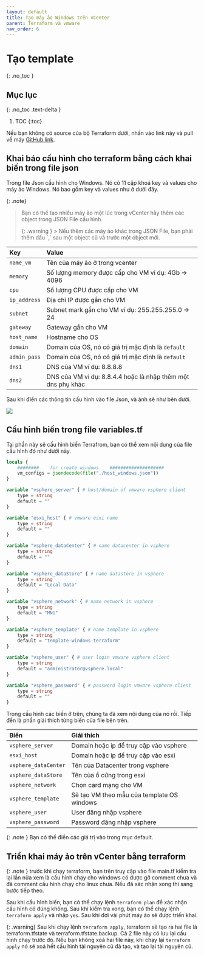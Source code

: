 ```yaml
---
layout: default
title: Tạo máy ảo Windows trên vCenter
parent: Terraform và vmware
nav_order: 6
---
```


# Tạo template
{: .no_toc }

## Mục lục
{: .no_toc .text-delta }

1. TOC
{:toc}

Nếu bạn không có source của bộ Terraform dưới, nhấn vào link này và pull về máy [GitHub link](https://github.com/aquynh1682/terraform-create-vmware).

## Khai báo cấu hình cho terraform bằng cách khai biến trong file json

Trong file Json cấu hình cho Windows. Nó có 11 cặp khoá key và values cho máy ảo Windows. Nó bao gồm key và values như ở dưới đây.

{: .note}
> Bạn có thể tạo nhiều máy ảo một lúc trong vCenter hãy thêm các object trong JSON File cấu hình.
> <div markdown="block">
> {: .warning }
>> Nếu thêm các máy ảo khác trong JSON File, bạn phải thêm dấu `,` sau một object cũ và trước một object mới.
> </div>

|        Key    |    Value        |
|:--------------|:----------------|
|`name_vm`      |Tên của máy ảo ở trong vcenter |
|`memory`       |Số lượng memory được cấp cho VM ví dụ: 4Gb -> 4096 |
|`cpu`          |Số lượng CPU được cấp cho VM |
|`ip_address`   |Địa chỉ IP được gắn cho VM |
|`subnet`       |Subnet mark gắn cho VM ví dụ: 255.255.255.0 -> 24|
|`gateway`      |Gateway gắn cho VM|
|`host_name`    |Hostname cho OS|
|`domain`       |Domain của OS, nó có giá trị mặc định là `default`|
|`admin_pass`       |Domain của OS, nó có giá trị mặc định là `default`|
|`dns1`          |DNS của VM ví dụ: 8.8.8.8|
|`dns2`          |DNS của VM ví dụ: 8.8.4.4 hoặc là nhập thêm một dns phụ khác|

Sau khi điền các thông tin cấu hình vào file Json, và ảnh sẽ như bên dưới.

![](https://vdigital-cloud.github.io/vdigital-docs/assets/image/config-json-windows.png)

## Cấu hình biến trong file variables.tf

Tại phần này sẽ cấu hình biến Terrafrom, bạn có thể xem nội dung của file cấu hình đó như dưới này.

```tf
locals {
    ########    for create windows    ####################
    vm_configs = jsondecode(file("./host_windows.json"))
}

variable "vsphere_server" { # host/domain of vmware vsphere client
    type = string
    default = ""
}

variable "esxi_host" { # vmware esxi name
    type = string
    default = ""
}

variable "vsphere_dataCenter" { # name datacenter in vsphere
    type = string
    default = ""
}

variable "vsphere_dataStore" { # name datastore in vsphere
    type = string
    default = "Local Data"
}

variable "vsphere_network" { # name network in vsphere
    type = string
    default = "MNG"
}

variable "vsphere_template" { # name template in vsphere
    type = string
    default = "template-windows-terraform"
}

variable "vsphere_user" { # user login vmware vsphere client
    type = string
    default = "administrator@vsphere.local"
}

variable "vsphere_password" { # password login vmware vsphere client
    type = string
    default = ""
}
```

Trong cấu hình các biến ở trên, chúng ta đã xem nội dung của nó rồi. Tiếp đến là phần giải thích từng biến của file bên trên.

|        Biến    |    Giải thích        |
|:--------------|:----------------|
|`vsphere_server`      |Domain hoặc ip để truy cập vào vsphere|
|`esxi_host`          |Domain hoặc ip để truy cập vào esxi|
|`vsphere_dataCenter`       |Tên của Datacenter trong vsphere|
|`vsphere_dataStore`   |Tên của ổ cứng trong esxi|
|`vsphere_network`       |Chọn card mạng cho VM|
|`vsphere_template`      |Sẽ tạo VM theo mẫu của template OS windows|
|`vsphere_user`         |User đăng nhập vsphere|
|`vsphere_password`       |Password đăng nhập vsphere|

{: .note }
Bạn có thể điền các giá trị vào trong mục default.

## Triển khai máy ảo trên vCenter bằng terraform

{: .note }
trước khi chạy terraform, bạn trên truy cập vào file main.tf kiểm tra lại lần nữa xem là cấu hình chạy cho windows có được gỡ comment chưa và đã comment cấu hình chạy cho linux chưa. Nếu đã xác nhận xong thì sang bước tiếp theo.

Sau khi cấu hình biến, bạn có thể chạy lệnh `terraform plan` để xác nhận cấu hình có đúng không. Sau khi kiểm tra xong, bạn có thể chạy lệnh `terraform apply` và nhập `yes`. Sau khi đợi vài phút máy ảo sẽ được triển khai.

{: .warning}
Sau khi chạy lệnh `terraform apply`, terraform sẽ tạo ra hai file là terraform.tfstate và terraform.tfstate.backup. Cả 2 file này có lưu lại cấu hình chạy trước đó. Nếu bạn không xoá hai file này, khi chạy lại `terraform apply` nó sẽ xoá hết cấu hình tài nguyên cũ đã tạo, và tạo lại tài nguyên cũ.